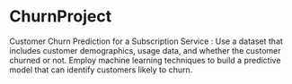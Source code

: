 # ChurnProject
Customer Churn Prediction for a Subscription Service : Use a dataset that includes customer demographics, usage data, and whether the customer churned or not. Employ machine learning techniques to build a predictive model that can identify customers likely to churn.

